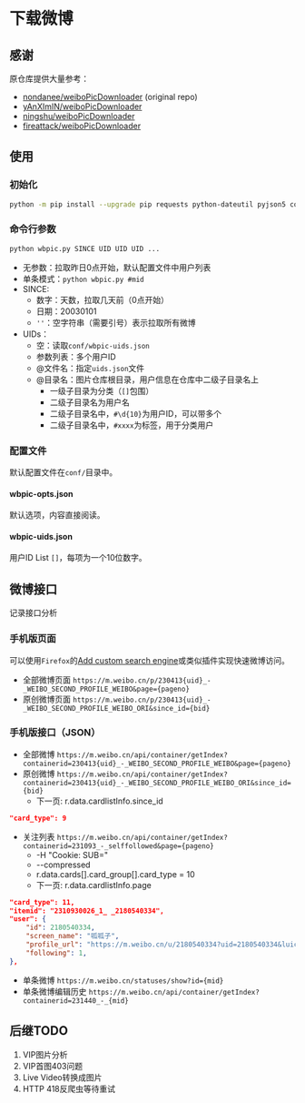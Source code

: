 # 下载微博

## 感谢

原仓库提供大量参考：

- [nondanee/weiboPicDownloader](https://github.com/nondanee/weiboPicDownloader) (original repo)
- [yAnXImIN/weiboPicDownloader](https://github.com/yAnXImIN/weiboPicDownloader)  
- [ningshu/weiboPicDownloader](https://github.com/ningshu/weiboPicDownloader) 
- [fireattack/weiboPicDownloader](https://github.com/fireattack/weiboPicDownloader)

## 使用

### 初始化

~~~bash
python -m pip install --upgrade pip requests python-dateutil pyjson5 colorama
~~~

### 命令行参数

~~~bash
python wbpic.py SINCE UID UID UID ...
~~~

- 无参数：拉取昨日0点开始，默认配置文件中用户列表
- 单条模式：`python wbpic.py #mid`
- SINCE: 
	- 数字：天数，拉取几天前（0点开始）
	- 日期：20030101
	- `''`：空字符串（需要引号）表示拉取所有微博
- UIDs：
	- 空：读取`conf/wbpic-uids.json`
	- 参数列表：多个用户ID
	- @文件名：指定`uids.json`文件
	- @目录名：图片仓库根目录，用户信息在仓库中二级子目录名上
		- 一级子目录为分类（`[]`包围）
		- 二级子目录名为用户名
		- 二级子目录名中，`#\d{10}`为用户ID，可以带多个
		- 二级子目录名中，`#xxxx`为标签，用于分类用户

### 配置文件

默认配置文件在`conf/`目录中。

#### wbpic-opts.json

默认选项，内容直接阅读。

#### wbpic-uids.json

用户ID List `[]`，每项为一个10位数字。

## 微博接口

记录接口分析

### 手机版页面

可以使用`Firefox`的[Add custom search engine](https://addons.mozilla.org/en-US/firefox/addon/add-custom-search-engine/)或类似插件实现快速微博访问。

- 全部微博页面		`https://m.weibo.cn/p/230413{uid}_-_WEIBO_SECOND_PROFILE_WEIBO&page={pageno}`
- 原创微博页面		`https://m.weibo.cn/p/230413{uid}_-_WEIBO_SECOND_PROFILE_WEIBO_ORI&since_id={bid}`

### 手机版接口（JSON）

- 全部微博	`https://m.weibo.cn/api/container/getIndex?containerid=230413{uid}_-_WEIBO_SECOND_PROFILE_WEIBO&page={pageno}`
- 原创微博	`https://m.weibo.cn/api/container/getIndex?containerid=230413{uid}_-_WEIBO_SECOND_PROFILE_WEIBO_ORI&since_id={bid}`
	- 下一页: r.data.cardlistInfo.since_id
~~~json
"card_type": 9
~~~
- 关注列表	`https://m.weibo.cn/api/container/getIndex?containerid=231093_-_selffollowed&page={pageno}`
	- -H "Cookie: SUB=" 
	- --compressed
	- r.data.cards[].card_group[].card_type = 10
	- 下一页: r.data.cardlistInfo.page
~~~json
"card_type": 11,
"itemid": "2310930026_1_ _2180540334",
"user": {
	"id": 2180540334,
	"screen_name": "呱呱子",
	"profile_url": "https://m.weibo.cn/u/2180540334?uid=2180540334&luicode=10000011&lfid=231093_-_selffollowed",
	"following": 1,
},
~~~
- 单条微博	`https://m.weibo.cn/statuses/show?id={mid}`
- 单条微博编辑历史	`https://m.weibo.cn/api/container/getIndex?containerid=231440_-_{mid}`

## 后继TODO

1. VIP图片分析
2. VIP首图403问题
3. Live Video转换成图片
4. HTTP 418反爬虫等待重试
